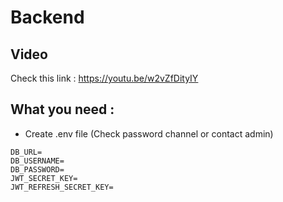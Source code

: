 # Backend

## Video
Check this link : https://youtu.be/w2vZfDityIY

## What you need :
- Create .env file (Check password channel or contact admin)
```
DB_URL=
DB_USERNAME=
DB_PASSWORD=
JWT_SECRET_KEY=
JWT_REFRESH_SECRET_KEY= 
```
